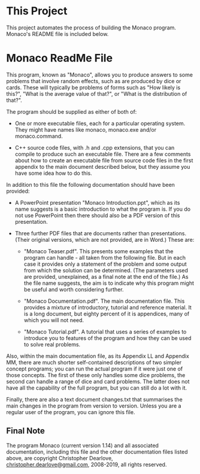 This Project
============

This project automates the process of building the Monaco program. Monaco's
README file is included below.

Monaco ReadMe File
==================

This program, known as "Monaco", allows you to produce answers to some problems
that involve random effects, such as are produced by dice or cards. These will
typically be problems of forms such as "How likely is this?", "What is the
average value of that?", or "What is the distribution of that?".

The program should be supplied as either of both of:

- One or more executable files, each for a particular operating system. They
  might have names like monaco, monaco.exe and/or monaco.command.

- C++ source code files, with .h and .cpp extensions, that you can compile to
  produce such an executable file. There are a few comments about how to create
  an executable file from source code files in the first appendix to the main
  document described below, but they assume you have some idea how to do this.

In addition to this file the following documentation should have been provided:

- A PowerPoint presentation "Monaco Introduction.ppt", which as its name
  suggests is a basic introduction to what the program is. If you do not use
  PowerPoint then there should also be a PDF version of this presentation.

- Three further PDF files that are documents rather than presentations. (Their
  original versions, which are not provided, are in Word.) These are:

  + "Monaco Teaser.pdf". This presents some examples that the program can handle -
    all taken from the following file. But in each case it provides only a
    statement of the problem and some output from which the solution can be
    determined. (The parameters used are provided, unexplained, as a final note
    at the end of the file.) As the file name suggests, the aim is to indicate
    why this program might be useful and worth considering further.

  + "Monaco Documentation.pdf". The main documentation file. This provides a
    mixture of introductory, tutorial and reference material. It is a long
    document, but eighty percent of it is appendices, many of which you will not
    need.

  + "Monaco Tutorial.pdf". A tutorial that uses a series of examples to
    introduce you to features of the program and how they can be used to solve
    real problems.

Also, within the main documentation file, as its Appendix LL and Appendix MM,
there are much shorter self-contained descriptions of two simpler concept
programs; you can run the actual program if it were just one of those concepts.
The first of these only handles some dice problems, the second can handle a
range of dice and card problems. The latter does not have all the capability of
the full program, but you can still do a lot with it.

Finally, there are also a text document changes.txt that summarises the main
changes in the program from version to version. Unless you are a regular user of
the program, you can ignore this file.


Final Note
----------

The program Monaco (current version 1.14) and all associated documentation,
including this file and the other documentation files listed above, are
copyright Christopher Dearlove, christopher.dearlove@gmail.com, 2008-2019, all
rights reserved.
